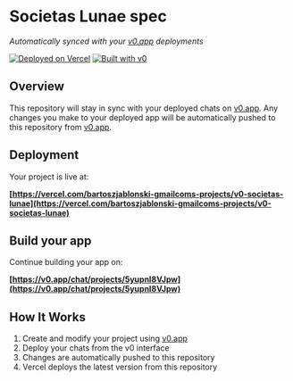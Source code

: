 # Societas Lunae spec

*Automatically synced with your [v0.app](https://v0.app) deployments*

[![Deployed on Vercel](https://img.shields.io/badge/Deployed%20on-Vercel-black?style=for-the-badge&logo=vercel)](https://vercel.com/bartoszjablonski-gmailcoms-projects/v0-societas-lunae)
[![Built with v0](https://img.shields.io/badge/Built%20with-v0.app-black?style=for-the-badge)](https://v0.app/chat/projects/5yupnI8VJpw)

## Overview

This repository will stay in sync with your deployed chats on [v0.app](https://v0.app).
Any changes you make to your deployed app will be automatically pushed to this repository from [v0.app](https://v0.app).

## Deployment

Your project is live at:

**[https://vercel.com/bartoszjablonski-gmailcoms-projects/v0-societas-lunae](https://vercel.com/bartoszjablonski-gmailcoms-projects/v0-societas-lunae)**

## Build your app

Continue building your app on:

**[https://v0.app/chat/projects/5yupnI8VJpw](https://v0.app/chat/projects/5yupnI8VJpw)**

## How It Works

1. Create and modify your project using [v0.app](https://v0.app)
2. Deploy your chats from the v0 interface
3. Changes are automatically pushed to this repository
4. Vercel deploys the latest version from this repository